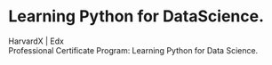 # Learning Python for DataScience.
HarvardX | Edx  
Professional Certificate Program: Learning Python for Data Science. 
